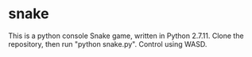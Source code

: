 # snake


This is a python console Snake game, written in Python 2.7.11. Clone the repository, then run "python snake.py".
Control using WASD.
